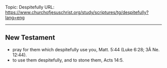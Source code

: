 Topic: Despitefully
URL: https://www.churchofjesuschrist.org/study/scriptures/tg/despitefully?lang=eng

---

## New Testament

- pray for them which despitefully use you, Matt. 5:44 (Luke 6:28; 3Â Ne. 12:44).
- to use them despitefully, and to stone them, Acts 14:5.


